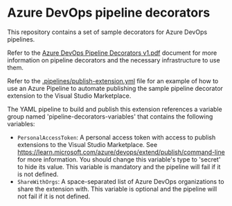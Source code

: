 # Azure DevOps pipeline decorators

This repository contains a set of sample decorators for Azure DevOps pipelines.

Refer to the [Azure DevOps Pipeline Decorators v1.pdf](./Azure%20DevOps%20Pipeline%20Decorators%20v1.pdf) document for more information on pipeline decorators and the necessary infrastructure to use them.

Refer to the [.pipelines/publish-extension.yml](./.pipelines/publish-extension.yml) file for an example of how to use an Azure Pipeline to automate publishing the sample pipeline decorator extension to the Visual Studio Marketplace.

The YAML pipeline to build and publish this extension references a variable group named 'pipeline-decorators-variables' that contains the following variables:

- `PersonalAccessToken`: A personal access token with access to publish extensions to the Visual Studio Marketplace. See https://learn.microsoft.com/azure/devops/extend/publish/command-line for more information. You should change this variable's type to 'secret' to hide its value. This variable is mandatory and the pipeline will fail if it is not defined.
- `ShareWithOrgs`: A space-separated list of Azure DevOps organizations to share the extension with. This variable is optional and the pipeline will not fail if it is not defined.
